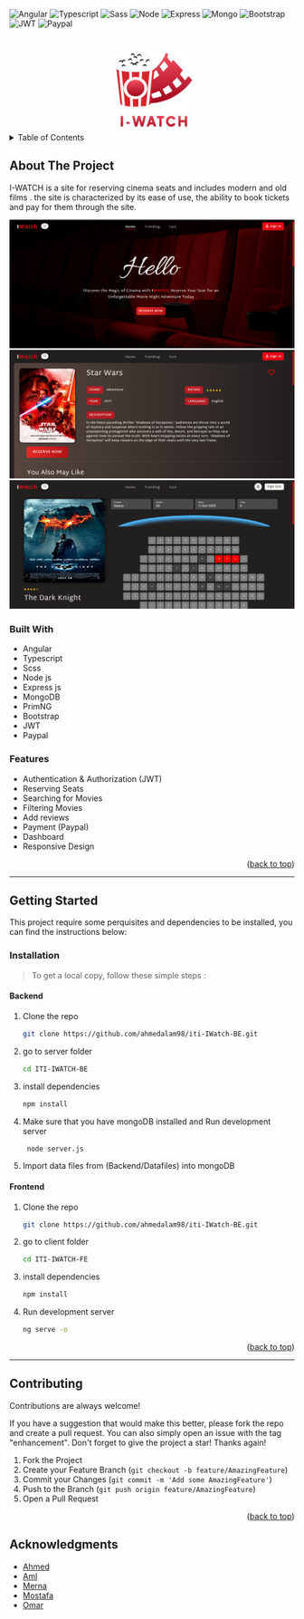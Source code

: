 <div id="top"></div>

<!-- PROJECT SHIELDS -->

![Angular](https://img.shields.io/badge/Angular-DD0031?style=for-the-badge&logo=angular&logoColor=white)
![Typescript](https://img.shields.io/badge/TypeScript-007ACC?style=for-the-badge&logo=typescript&logoColor=white)
![Sass](https://img.shields.io/badge/Sass-CC6699?style=for-the-badge&logo=sass&logoColor=white)
![Node](https://img.shields.io/badge/Node%20js-339933?style=for-the-badge&logo=nodedotjs&logoColor=white)
![Express](https://img.shields.io/badge/Express%20js-000000?style=for-the-badge&logo=express&logoColor=white)
![Mongo](https://img.shields.io/badge/MongoDB-4EA94B?style=for-the-badge&logo=mongodb&logoColor=white)
![Bootstrap](https://img.shields.io/badge/Bootstrap-563D7C?style=for-the-badge&logo=bootstrap&logoColor=white)
![JWT](https://img.shields.io/badge/JWT-000000?style=for-the-badge&logo=JSON%20web%20tokens&logoColor=white)
![Paypal](https://img.shields.io/badge/PayPal-00457C?style=for-the-badge&logo=paypal&logoColor=white)

<!-- PROJECT LOGO -->
</br>
<div align="center">
      <a href="https://iwatch.vercel.app/">
       <img src="./src/assets/readme/logo.png" alt="Logo" width="150" height="150">
      </a>
</div>

<!-- TABLE OF CONTENTS -->
<details>
  <summary>Table of Contents</summary>
  <ol>
    <li>
      <a href="#about-the-project">About The Project</a>
      <ul>
      <li><a href="#built-with">Built With</a></li>
      <li><a href="#features">Features</a></li>
      </ul>
    </li>
    <li>
      <a href="#getting-started">Getting Started</a>
      <ul>
        <li><a href="#installation">Installation</a></li>
      </ul>
    </li>
    <li><a href="#contributing">Contributing</a></li>
  </ol>
</details>

<!-- ABOUT THE PROJECT -->

## About The Project

I-WATCH is a site for reserving cinema seats and includes modern and old films .
the site is characterized by its ease of use, the ability to book tickets and pay for them through the site.

![Preview](./src/assets/readme/review1.png)
![Preview](./src/assets/readme/review2.png)
![Preview](./src/assets/readme/review3.png)

### Built With

- Angular
- Typescript
- Scss
- Node js
- Express js
- MongoDB
- PrimNG
- Bootstrap
- JWT
- Paypal

### Features

- Authentication & Authorization (JWT)
- Reserving Seats
- Searching for Movies
- Filtering Movies
- Add reviews
- Payment (Paypal)
- Dashboard
- Responsive Design

<p align="right">(<a href="#top">back to top</a>)</p>

---

## Getting Started

This project require some perquisites and dependencies to be installed, you can find the instructions below:

### Installation

> To get a local copy, follow these simple steps :

#### Backend

1. Clone the repo

   ```sh
   git clone https://github.com/ahmedalam98/iti-IWatch-BE.git
   ```

2. go to server folder

   ```sh
   cd ITI-IWATCH-BE
   ```

3. install dependencies

   ```bash
   npm install
   ```

4. Make sure that you have mongoDB installed and Run development server

   ```sh
    node server.js
   ```

5. Import data files from (Backend/Datafiles) into mongoDB

#### Frontend

1. Clone the repo

   ```sh
   git clone https://github.com/ahmedalam98/iti-IWatch-BE.git
   ```

2. go to client folder

   ```sh
   cd ITI-IWATCH-FE
   ```

3. install dependencies

   ```bash
   npm install
   ```

4. Run development server

   ```sh
   ng serve -o
   ```

<p align="right">(<a href="#top">back to top</a>)</p>

---

<!-- CONTRIBUTING -->

## Contributing

Contributions are always welcome!

If you have a suggestion that would make this better, please fork the repo and create a pull request. You can also simply open an issue with the tag "enhancement".
Don't forget to give the project a star! Thanks again!

1. Fork the Project
2. Create your Feature Branch (`git checkout -b feature/AmazingFeature`)
3. Commit your Changes (`git commit -m 'Add some AmazingFeature'`)
4. Push to the Branch (`git push origin feature/AmazingFeature`)
5. Open a Pull Request

<p align="right">(<a href="#top">back to top</a>)</p>

<!-- ACKNOWLEDGMENTS -->

## Acknowledgments

- [Ahmed](https://github.com/ahmedalam98)
- [Aml](https://github.com/AmlMahdawy)
- [Merna](https://github.com/merna-desouky)
- [Mostafa](https://github.com/mostafataha177)
- [Omar](https://github.com/OmarAbd-Almaksoud)
